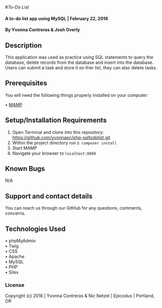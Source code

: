 #_To-Do List_

#### A to-do list app using MySQL | February 22, 2016

#### By Yvonna Contreras & Josh Overly

## Description

This application was used as practice using SQL statements to query the database, delete records from the database and insert into the database. Users can submit a task and store it on ther list, they can also delete tasks.

## Prerequisites

You will need the following things properly installed on your computer:

• [MAMP](https://www.mamp.info/en/downloads/)

## Setup/Installation Requirements

1. Open Terminal and clone into this repository: https://github.com/yvonnapc/php-sqltodolist.git<br>
2. Within the project directory run ```$ composer install``` <br>
3. Start MAMP<br>
4. Navigate your browser to ```localhost:8889```<br>

## Known Bugs

N/A

## Support and contact details

You can reach us through our GitHub for any questions, comments, concerns.

## Technologies Used

• phpMyAdmin<br>
• Twig<br>
• CSS<br>
• Apache<br>
• MySQL<br>
• PHP<br>
• Silex<br>

### License

Copyright (c) 2016 |  Yvonna Contreras & Nic Netzel |  Epicodus  | Portland, OR
